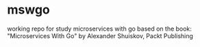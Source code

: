 # mswgo
working repo for study microservices with go based on the book:
"Microservices With Go" by Alexander Shuiskov, Packt Publishing
